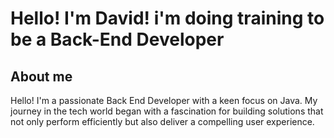 # Hello! I'm David! i'm doing training to be a Back-End Developer

## About me
Hello! I'm a passionate Back End Developer with a keen focus on Java. My journey in the tech world began with a fascination for building solutions that not only perform efficiently but also deliver a compelling user experience.